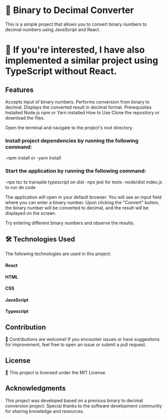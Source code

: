 # 🧮 Binary to Decimal Converter
This is a simple project that allows you to convert binary numbers to decimal numbers using JavaScript and React.

# 🔁 If you're interested, I have also implemented a similar project using TypeScript without React.

## Features
Accepts input of binary numbers.
Performs conversion from binary to decimal.
Displays the converted result in decimal format.
Prerequisites
Installed Node.js
npm or Yarn installed
How to Use
Clone the repository or download the files.

Open the terminal and navigate to the project's root directory.

### Install project dependencies by running the following command:
-npm install
or
-yarn install

### Start the application by running the following command:
-npx tsc to transpile typescript on dist
-npx jest for tests
-node/dist index.js to run de code

The application will open in your default browser. You will see an input field where you can enter a binary number. Upon clicking the "Convert" button, the binary number will be converted to decimal, and the result will be displayed on the screen.

Try entering different binary numbers and observe the results.

## 🛠️ Technologies Used
The following technologies are used in this project:

#### React
#### HTML
#### CSS
#### JavaScript
#### Typescript


## Contribution
🤝 Contributions are welcome! If you encounter issues or have suggestions for improvement, feel free to open an issue or submit a pull request.

## License
📝 This project is licensed under the MIT License.

## Acknowledgments
This project was developed based on a previous binary to decimal conversion project.
Special thanks to the software development community for sharing knowledge and resources.

